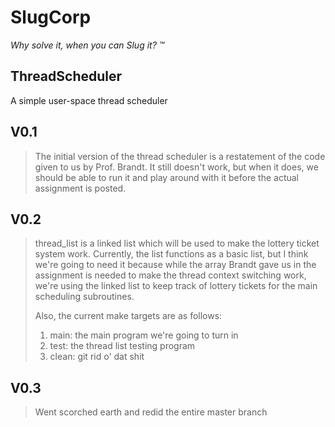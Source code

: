 SlugCorp
========
*Why solve it, when you can Slug it? &trade;*

ThreadScheduler
---------------

A simple user-space thread scheduler

## V0.1
> The initial version of the thread scheduler is a restatement of
> the code given to us by Prof. Brandt. It still doesn't work, but when
> it does, we should be able to run it and play around with it before the 
> actual assignment is posted.

## V0.2
> thread_list is a linked list which will be used to make the lottery ticket
> system work. Currently, the list functions as a basic list, but I think 
> we're going to need it because while the array Brandt gave us in the assignment
> is needed to make the thread context switching work, we're using the linked list
> to keep track of lottery tickets for the main scheduling subroutines.
>
> Also, the current make targets are as follows:
> 
> 1. main: the main program we're going to turn in
> 2. test: the thread list testing program
> 3. clean: git rid o' dat shit

## V0.3
> Went scorched earth and redid the entire master branch